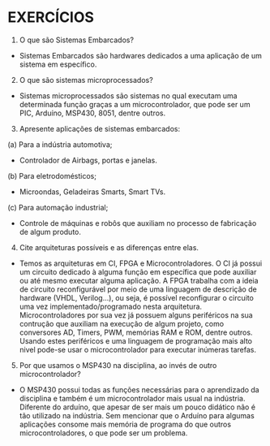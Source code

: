 # EXERCÍCIOS

 1. O que são Sistemas Embarcados?
  - Sistemas Embarcados são hardwares dedicados a uma aplicação de um sistema em específico.
 
 2. O que são sistemas microprocessados?
  - Sistemas microprocessados são sistemas no qual executam uma determinada função graças a um microcontrolador, que pode ser um PIC,
  Arduíno, MSP430, 8051, dentre outros.
  
 3. Apresente aplicações de sistemas embarcados:
 
  (a) Para a indústria automotiva;
   - Controlador de Airbags, portas e janelas.
   
  (b) Para eletrodomésticos;
   - Microondas, Geladeiras Smarts, Smart TVs.
   
  (c) Para automação industrial;
   - Controle de máquinas e robôs que auxiliam no processo de fabricação de algum produto.
  
 4. Cite arquiteturas possíveis e as diferenças entre elas.
  - Temos as arquiteturas em CI, FPGA e Microcontroladores. O CI já possui um circuito dedicado à alguma função em específica que pode
    auxiliar ou até mesmo executar alguma aplicação. A FPGA trabalha com a ideia de circuito reconfigurável por meio de uma linguagem de 
    descrição de hardware (VHDL, Verilog...), ou seja, é possível reconfigurar o circuito uma vez implementado/programado nesta arquitetura.
    Microcontroladores por sua vez já possuem alguns periféricos na sua contrução que auxiliam na execução de algum projeto, como conversores AD,
    Timers, PWM, memórias RAM e ROM, dentre outros. Usando estes periféricos e uma linguagem de programação mais alto nivel pode-se usar o microcontrolador
    para executar inúmeras tarefas.
    
 5. Por que usamos o MSP430 na disciplina, ao invés de outro microcontrolador?
  - O MSP430 possui todas as funções necessárias para o aprendizado da disciplina e também é um microcontrolador mais usual na indústria.
  Diferente do arduíno, que apesar de ser mais um pouco didático não é tão utilizado na indústria. Sem mencionar que o Arduíno para algumas
  aplicações consome mais memória de programa do que outros microcontroladores, o que pode ser um problema.
